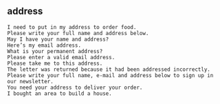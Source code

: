 ## address
    I need to put in my address to order food.
    Please write your full name and address below.
    May I have your name and address?
    Here’s my email address.
    What is your permanent address?
    Please enter a valid email address.
    Please take me to this address.
    The letter was returned because it had been addressed incorrectly.
    Please write your full name, e-mail and address below to sign up in our newsletter.
    You need your address to deliver your order.
    I bought an area to build a house.
